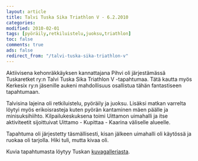 ```yaml
--- 
layout: article 
title: Talvi Tuska Sika Triathlon V - 6.2.2010 
categories: 
modified: 2010-02-01 
tags: [pyöräily,retkiluistelu,juoksu,triathlon]
toc: false 
comments: true 
ads: false 
redirect_from: "/talvi-tuska-sika-triathlon-v" 
--- 
```


Aktiivisena kehonräkkäyksen kannattajana Pihvi oli järjestämässä
Tuskaretket ry:n Talvi Tuska Sika Triathlon V -tapahtumaa. Tätä kautta
myös Kerkesix ry:n jäsenille aukeni mahdollisuus osallistua tähän
fantastiseen tapahtumaan.

Talvisina lajeina oli retkiluistelu, pyöräily ja juoksu. Lisäksi matkan
varrelta löytyi myös erikoisrasteja kuten pyörän kantaminen mäen päälle
ja minisuksihiihto. Kilpailukeskuksena toimi Uittamon uimahalli ja itse
aktiviteetit sijoittuivat Uittamo - Kupittaa - Kaarina väliselle
alueelle.

Tapahtuma oli järjestetty täsmällisesti, kisan jälkeen uimahalli oli
käytössä ja ruokaa oli tarjolla. Hiki tuli, mutta kivaa oli. 

Kuvia tapahtumasta löytyy Tuskan
[kuvagalleriasta](http://www.tuskaretket.fi/tuskafoorumi/album_cat.php?cat_id=74).

